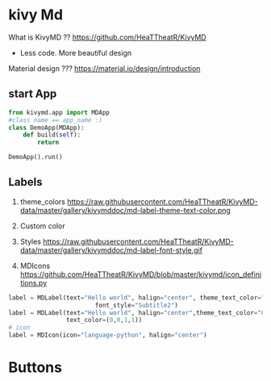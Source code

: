 # kivy Md

What is KivyMD ??
https://github.com/HeaTTheatR/KivyMD
- Less code. More beautiful design

Material design ???
https://material.io/design/introduction

## start App

```python
from kivymd.app import MDApp
#class name == app_name :)
class DemoApp(MDApp):
    def build(self):
        return

DemoApp().run()
```
## Labels 

1) theme_colors
https://raw.githubusercontent.com/HeaTTheatR/KivyMD-data/master/gallery/kivymddoc/md-label-theme-text-color.png

2) Custom color
3) Styles
https://raw.githubusercontent.com/HeaTTheatR/KivyMD-data/master/gallery/kivymddoc/md-label-font-style.gif
4) MDIcons
https://github.com/HeaTTheatR/KivyMD/blob/master/kivymd/icon_definitions.py

```python
label = MDLabel(text="Hello world", halign="center", theme_text_color="Error",
                        font_style="Subtitle2")
label = MDLabel(text="Hello world", halign="center",theme_text_color="Custom",
                text_color=(0,0,1,1))
# icon
label = MDIcon(icon="language-python", halign="center")
```
# Buttons


